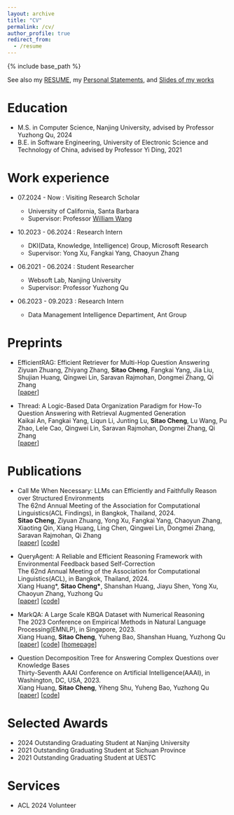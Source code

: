```yaml
---
layout: archive
title: "CV"
permalink: /cv/
author_profile: true
redirect_from:
  - /resume
---
```


{% include base_path %}

See also my [RESUME](../files/Academic_CV.pdf), my [Personal Statements](../files/stcheng_PS.pdf), and [Slides of my works](../files/stcheng_research_slides.pdf)
                                
Education
======
* M.S. in Computer Science, Nanjing University, advised by Professor Yuzhong Qu, 2024
* B.E. in Software Engineering, University of Electronic Science and Technology of China, advised by Professor Yi Ding, 2021

Work experience
======
* 07.2024 - Now : Visiting Research Scholar
  * University of California, Santa Barbara
  * Supervisor: Professor [William Wang](https://sites.cs.ucsb.edu/~william/index.html)

* 10.2023 - 06.2024 : Research Intern
  * DKI(Data, Knowledge, Intelligence) Group, Microsoft Research
  * Supervisor: Yong Xu, Fangkai Yang, Chaoyun Zhang

  
* 06.2021 - 06.2024 : Student Researcher
  * Websoft Lab, Nanjing University
  * Supervisor: Professor Yuzhong Qu

* 06.2023 - 09.2023 : Research Intern
  * Data Management Intelligence Departiment, Ant Group
  

Preprints
======

- EfficientRAG: Efficient Retriever for Multi-Hop Question Answering \
Ziyuan Zhuang, Zhiyang Zhang, **Sitao Cheng**, Fangkai Yang, Jia Liu, Shujian Huang, Qingwei Lin, Saravan Rajmohan, Dongmei Zhang, Qi Zhang \
[[paper](https://www.arxiv.org/abs/2408.04259)]  

- Thread: A Logic-Based Data Organization Paradigm for How-To Question Answering with Retrieval Augmented Generation \
Kaikai An, Fangkai Yang, Liqun Li, Junting Lu, **Sitao Cheng**, Lu Wang, Pu Zhao, Lele Cao, Qingwei Lin, Saravan Rajmohan, Dongmei Zhang, Qi Zhang\
[[paper](https://arxiv.org/abs/2406.13372)]  

Publications
======

- Call Me When Necessary: LLMs can Efficiently and Faithfully Reason over Structured Environments\
The 62nd Annual Meeting of the Association for Computational Linguistics(ACL Findings), in Bangkok, Thailand, 2024.\
**Sitao Cheng**, Ziyuan Zhuang, Yong Xu, Fangkai Yang, Chaoyun Zhang, Xiaoting Qin, Xiang Huang, Ling Chen, Qingwei Lin, Dongmei Zhang, Saravan Rajmohan, Qi Zhang\
[[paper](https://arxiv.org/abs/2403.08593)] [[code](https://github.com/microsoft/Readi)]  



- QueryAgent: A Reliable and Efficient Reasoning Framework with Environmental Feedback based Self-Correction\
The 62nd Annual Meeting of the Association for Computational Linguistics(ACL), in Bangkok, Thailand, 2024.\
Xiang Huang*, **Sitao Cheng\***, Shanshan Huang, Jiayu Shen, Yong Xu, Chaoyun Zhang, Yuzhong Qu\
[[paper](https://arxiv.org/abs/2403.11886)] [[code](https://github.com/cdhx/QueryAgent)]



- MarkQA: A Large Scale KBQA Dataset with Numerical Reasoning\
The 2023 Conference on Empirical Methods in Natural Language Processing(EMNLP), in Singapore, 2023.\
Xiang Huang, **Sitao Cheng**, Yuheng Bao, Shanshan Huang, Yuzhong Qu\
[[paper](https://arxiv.org/abs/2310.15517)] [[code](https://github.com/cdhx/MarkQA)] [[homepage](http://ws.nju.edu.cn/MarkQA)]



- Question Decomposition Tree for Answering Complex Questions over Knowledge Bases\
Thirty-Seventh AAAI Conference on Artificial Intelligence(AAAI), in Washington, DC, USA, 2023. \
Xiang Huang, **Sitao Cheng**, Yiheng Shu, Yuheng Bao, Yuzhong Qu \
[[paper](https://arxiv.org/abs/2306.07597)] [[code](https://github.com/cdhx/QDTQA)]


Selected Awards
======
* 2024 Outstanding Graduating Student at Nanjing University
* 2021 Outstanding Graduating Student at Sichuan Province
* 2021 Outstanding Graduating Student at UESTC

  
Services
======
- ACL 2024 Volunteer